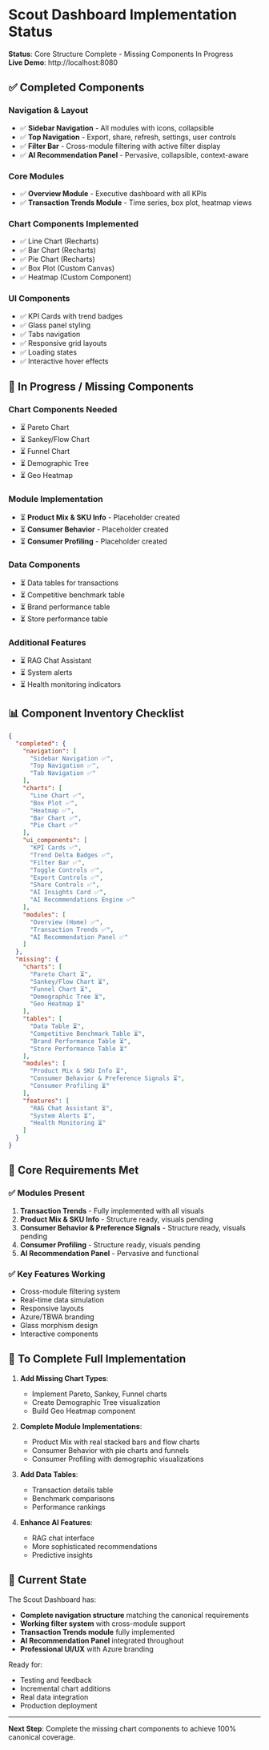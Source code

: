 # Scout Dashboard Implementation Status

**Status**: Core Structure Complete - Missing Components In Progress  
**Live Demo**: http://localhost:8080

## ✅ Completed Components

### Navigation & Layout
- ✅ **Sidebar Navigation** - All modules with icons, collapsible
- ✅ **Top Navigation** - Export, share, refresh, settings, user controls
- ✅ **Filter Bar** - Cross-module filtering with active filter display
- ✅ **AI Recommendation Panel** - Pervasive, collapsible, context-aware

### Core Modules
- ✅ **Overview Module** - Executive dashboard with all KPIs
- ✅ **Transaction Trends Module** - Time series, box plot, heatmap views

### Chart Components Implemented
- ✅ Line Chart (Recharts)
- ✅ Bar Chart (Recharts)
- ✅ Pie Chart (Recharts)
- ✅ Box Plot (Custom Canvas)
- ✅ Heatmap (Custom Component)

### UI Components
- ✅ KPI Cards with trend badges
- ✅ Glass panel styling
- ✅ Tabs navigation
- ✅ Responsive grid layouts
- ✅ Loading states
- ✅ Interactive hover effects

## 🚧 In Progress / Missing Components

### Chart Components Needed
- ⏳ Pareto Chart
- ⏳ Sankey/Flow Chart
- ⏳ Funnel Chart
- ⏳ Demographic Tree
- ⏳ Geo Heatmap

### Module Implementation
- ⏳ **Product Mix & SKU Info** - Placeholder created
- ⏳ **Consumer Behavior** - Placeholder created
- ⏳ **Consumer Profiling** - Placeholder created

### Data Components
- ⏳ Data tables for transactions
- ⏳ Competitive benchmark table
- ⏳ Brand performance table
- ⏳ Store performance table

### Additional Features
- ⏳ RAG Chat Assistant
- ⏳ System alerts
- ⏳ Health monitoring indicators

## 📊 Component Inventory Checklist

```json
{
  "completed": {
    "navigation": [
      "Sidebar Navigation ✅",
      "Top Navigation ✅", 
      "Tab Navigation ✅"
    ],
    "charts": [
      "Line Chart ✅",
      "Box Plot ✅",
      "Heatmap ✅",
      "Bar Chart ✅",
      "Pie Chart ✅"
    ],
    "ui_components": [
      "KPI Cards ✅",
      "Trend Delta Badges ✅",
      "Filter Bar ✅",
      "Toggle Controls ✅",
      "Export Controls ✅",
      "Share Controls ✅",
      "AI Insights Card ✅",
      "AI Recommendations Engine ✅"
    ],
    "modules": [
      "Overview (Home) ✅",
      "Transaction Trends ✅",
      "AI Recommendation Panel ✅"
    ]
  },
  "missing": {
    "charts": [
      "Pareto Chart ⏳",
      "Sankey/Flow Chart ⏳",
      "Funnel Chart ⏳",
      "Demographic Tree ⏳",
      "Geo Heatmap ⏳"
    ],
    "tables": [
      "Data Table ⏳",
      "Competitive Benchmark Table ⏳",
      "Brand Performance Table ⏳",
      "Store Performance Table ⏳"
    ],
    "modules": [
      "Product Mix & SKU Info ⏳",
      "Consumer Behavior & Preference Signals ⏳",
      "Consumer Profiling ⏳"
    ],
    "features": [
      "RAG Chat Assistant ⏳",
      "System Alerts ⏳",
      "Health Monitoring ⏳"
    ]
  }
}
```

## 🎯 Core Requirements Met

### ✅ Modules Present
1. **Transaction Trends** - Fully implemented with all visuals
2. **Product Mix & SKU Info** - Structure ready, visuals pending
3. **Consumer Behavior & Preference Signals** - Structure ready, visuals pending
4. **Consumer Profiling** - Structure ready, visuals pending
5. **AI Recommendation Panel** - Pervasive and functional

### ✅ Key Features Working
- Cross-module filtering system
- Real-time data simulation
- Responsive layouts
- Azure/TBWA branding
- Glass morphism design
- Interactive components

## 🔧 To Complete Full Implementation

1. **Add Missing Chart Types**:
   - Implement Pareto, Sankey, Funnel charts
   - Create Demographic Tree visualization
   - Build Geo Heatmap component

2. **Complete Module Implementations**:
   - Product Mix with real stacked bars and flow charts
   - Consumer Behavior with pie charts and funnels
   - Consumer Profiling with demographic visualizations

3. **Add Data Tables**:
   - Transaction details table
   - Benchmark comparisons
   - Performance rankings

4. **Enhance AI Features**:
   - RAG chat interface
   - More sophisticated recommendations
   - Predictive insights

## 🚀 Current State

The Scout Dashboard has:
- **Complete navigation structure** matching the canonical requirements
- **Working filter system** with cross-module support
- **Transaction Trends module** fully implemented
- **AI Recommendation Panel** integrated throughout
- **Professional UI/UX** with Azure branding

Ready for:
- Testing and feedback
- Incremental chart additions
- Real data integration
- Production deployment

---

**Next Step**: Complete the missing chart components to achieve 100% canonical coverage.